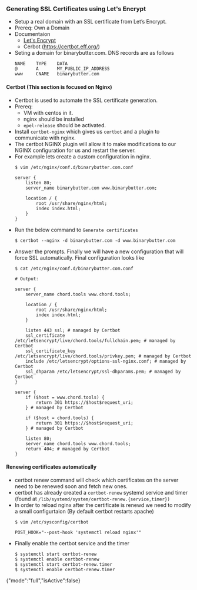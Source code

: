 ### Generating SSL Certificates using Let's Encrypt
* Setup a real domain with an SSL certificate from Let’s Encrypt.
* Prereq: Own a Domain
* Documentaion
    - [Let's Encrypt](https://letsencrypt.org/)
    - Cerbot (https://certbot.eff.org/)
* Seting a domain for binarybutter.com. DNS records are as follows
    ```DNS
    NAME    TYPE    DATA
    @       A       MY_PUBLIC_IP_ADDRESS
    www     CNAME   binarybutter.com
    ```
#### Certbot (This section is focused on Nginx)
* Certbot is used to automate the SSL certificate generation.
* Prereq:
    - VM with centos in it.
    - nginx should be installed
    - ```epel-release``` should be activated.
* Install ```certbot-nginx``` which gives us ```certbot``` and a plugin to communicate with nginx.
* The certbot NGINX plugin will allow it to make modifications to our NGINX configuration for us and restart the server.
* For example lets create a custom configuration in nginx.
    ```
    $ vim /etc/nginx/conf.d/binarybutter.com.conf

    server {
        listen 80;
        server_name binarybutter.com www.binarybutter.com;

        location / {
            root /usr/share/nginx/html;
            index index.html;
        }
    }
    ```
* Run the below command to ```Generate certificates```
    ```
    $ certbot --nginx -d binarybutter.com -d www.binarybutter.com
    ```
* Answer the prompts. Finally we will have a new configuration that will force SSL automatically. Final configuration looks like
    ```shell
    $ cat /etc/nginx/conf.d/binarybutter.com.conf

    # Output:

    server {
        server_name chord.tools www.chord.tools;

        location / {
            root /usr/share/nginx/html;
            index index.html;
        }

        listen 443 ssl; # managed by Certbot
        ssl_certificate /etc/letsencrypt/live/chord.tools/fullchain.pem; # managed by Certbot
        ssl_certificate_key /etc/letsencrypt/live/chord.tools/privkey.pem; # managed by Certbot
        include /etc/letsencrypt/options-ssl-nginx.conf; # managed by Certbot
        ssl_dhparam /etc/letsencrypt/ssl-dhparams.pem; # managed by Certbot
    }

    server {
        if ($host = www.chord.tools) {
            return 301 https://$host$request_uri;
        } # managed by Certbot

        if ($host = chord.tools) {
            return 301 https://$host$request_uri;
        } # managed by Certbot

        listen 80;
        server_name chord.tools www.chord.tools;
        return 404; # managed by Certbot
    }
    ```
#### Renewing certificates automatically
* certbot renew command will check which certificates on the server need to be renewed soon and fetch new ones.
* certbot has already created a ```certbot-renew``` systemd service and timer (found at ```/lib/systemd/system/certbot-renew.{service,timer})```
* In order to reload nginx after the certificate is renewd we need to modify a small configurtaion (By default certbot restarts apache)
    ```
    $ vim /etc/sysconfig/certbot

    POST_HOOK="--post-hook 'systemctl reload nginx'"
    ```
* Finally enable the certbot service and the timer
    ```
    $ systemctl start certbot-renew
    $ systemctl enable certbot-renew
    $ systemctl start certbot-renew.timer
    $ systemctl enable certbot-renew.timer
    ```
{"mode":"full","isActive":false}
